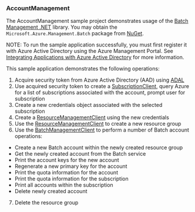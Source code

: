 ### AccountManagement

The AccountManagement sample project demonstrates usage of the [Batch Management .NET][net_mgmt_api] library. You may obtain the `Microsoft.Azure.Management.Batch` package from [NuGet][net_mgmt_nuget].

NOTE: To run the sample application successfully, you must first register it with Azure Active Directory using the Azure Management Portal. See [Integrating Applications with Azure Active Directory][aad_integrate] for more information.

This sample application demonstrates the following operations:

1. Acquire security token from Azure Active Directory (AAD) using [ADAL][aad_adal]
2. Use acquired security token to create a [SubscriptionClient][net_subclient], query Azure for a list of subscriptions associated with the account, prompt user for subscription
3. Create a new credentials object associated with the selected subscription
4. Create a [ResourceManagementClient][net_resclient] using the new credentials
5. Use the [ResourceManagementClient][net_resclient] to create a new resource group
6. Use the [BatchManagementClient][net_batchclient] to perform a number of Batch account operations:
  - Create a new Batch account within the newly created resource group
  - Get the newly created account from the Batch service
  - Print the account keys for the new account
  - Regenerate a new primary key for the account
  - Print the quota information for the account
  - Print the quota information for the subscription
  - Print all accounts within the subscription
  - Delete newly created account
7. Delete the resource group


[aad_adal]: https://azure.microsoft.com/documentation/articles/active-directory-authentication-libraries/
[aad_integrate]: https://azure.microsoft.com/documentation/articles/active-directory-integrating-applications/
[net_batchclient]: https://msdn.microsoft.com/library/azure/microsoft.azure.management.batch.batchmanagementclient.aspx
[net_mgmt_api]: https://msdn.microsoft.com/library/azure/mt463120.aspx
[net_mgmt_nuget]: https://www.nuget.org/packages/Microsoft.Azure.Management.Batch/
[net_resclient]: https://msdn.microsoft.com/library/azure/microsoft.azure.management.resources.resourcemanagementclient.aspx
[net_subclient]: https://msdn.microsoft.com/library/azure/microsoft.azure.subscriptions.subscriptionclient.aspx
